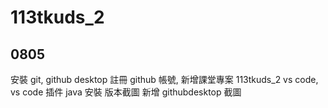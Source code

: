 # 113tkuds_2


## 0805
安裝 git, github desktop
註冊 github 帳號, 新增課堂專案 113tkuds_2
vs code, vs code 插件
java 安裝 版本截圖
新增 githubdesktop 截圖